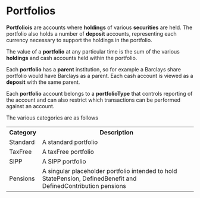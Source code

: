 # Portfolios
**Portfoliois** are accounts where **holdings** of various **securities** are held. 
The portfolio also holds a number of **deposit** accounts, representing each currency necessary to support the holdings in the portfolio.  

The value of a **portfolio** at any particular time is the sum of the various **holdings** and cash accounts held within the portfolio.

Each **portfolio** has a **parent** institution, so for example a Barclays share portfolio would have Barclays as a parent.
Each cash account is viewed as a **deposit** with the same parent.

Each **portfolio** account belongs to a **portfolioType** that controls reporting of the account and can also restrict which transactions
can be performed against an account.

The various categories are as follows
<table  class="defTable">
<tr><th>Category</th><th>Description</th></tr>
<tr><td>Standard</td><td>A standard portfolio</td></tr>
<tr><td>TaxFree</td><td>A taxFree portfolio</td></tr>
<tr><td>SIPP</td><td>A SIPP portfolio</td></tr>
<tr><td>Pensions</td><td>A singular placeholder portfolio intended to hold StatePension, DefinedBenefit and DefinedContribution pensions</td></tr>
</table>

